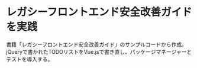# レガシーフロントエンド安全改善ガイドを実践

書籍「レガシーフロントエンド安全改善ガイド」のサンプルコードから作成。
jQueryで書かれたTODOリストをVue.jsで書き直し、パッケージマネージャーとテストを導入する。
